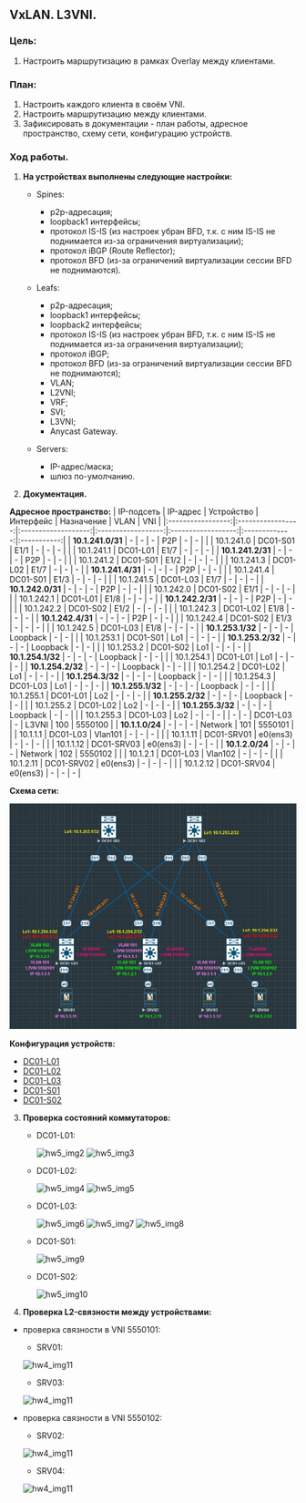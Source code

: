 ## **VxLAN. L3VNI.**

### **Цель:**

 1) Настроить маршрутизацию в рамках Overlay между клиентами.

 ### **План:**

1) Настроить каждого клиента в своём VNI.
2) Настроить маршрутизацию между клиентами.
3) Зафиксировать в документации - план работы, адресное пространство, схему сети, конфигурацию устройств.

### **Ход работы.**

1) **На устройствах выполнены следующие настройки:**
    
    - Spines:
        * p2p-адресация;
        * loopback1 интерфейсы;
        * протокол IS-IS (из настроек убран BFD, т.к. с ним IS-IS не поднимается из-за ограничения виртуализации);
        * протокол iBGP (Route Reflector);
        * протокол BFD (из-за ограничений виртуализации сессии BFD не поднимаются).
    
    - Leafs:
        * p2p-адресация;
        * loopback1 интерфейсы;
        * loopback2 интерфейсы;
        * протокол IS-IS (из настроек убран BFD, т.к. с ним IS-IS не поднимается из-за ограничения виртуализации);
        * протокол iBGP;
        * протокол BFD (из-за ограничений виртуализации сессии BFD не поднимаются);
        * VLAN;
        * L2VNI;
        * VRF;
        * SVI;
        * L3VNI;
        * Anycast Gateway.

    - Servers:
      * IP-адрес/маска;
      * шлюз по-умолчанию.


2) **Документация.**

 **Адресное пространство:**
|    IP-подсеть     |      IP-адрес     |      Устройство     |     Интерфейс      |     Назначение     |     VLAN      |     VNI     |
|:-----------------:|:-----------------:|:-------------------:|:------------------:|:------------------:|:-------------:|:-----------:|
| **10.1.241.0/31** |         -         |          -          |          -         |         P2P        |       -       |      -      |
|                   |    10.1.241.0     |      DC01-S01       |        E1/1        |          -         |       -       |      -      |
|                   |    10.1.241.1     |      DC01-L01       |        E1/7        |          -         |       -       |      -      |
| **10.1.241.2/31** |         -         |          -          |          -         |         P2P        |       -       |      -      |
|                   |    10.1.241.2     |      DC01-S01       |        E1/2        |          -         |       -       |      -      |
|                   |    10.1.241.3     |      DC01-L02       |        E1/7        |          -         |       -       |      -      |
| **10.1.241.4/31** |         -         |          -          |          -         |         P2P        |       -       |      -      |
|                   |    10.1.241.4     |      DC01-S01       |        E1/3        |          -         |       -       |      -      |
|                   |    10.1.241.5     |      DC01-L03       |        E1/7        |          -         |       -       |      -      |
| **10.1.242.0/31** |         -         |          -          |          -         |         P2P        |       -       |      -      |
|                   |    10.1.242.0     |      DC01-S02       |        E1/1        |          -         |       -       |      -      |
|                   |    10.1.242.1     |      DC01-L01       |        E1/8        |          -         |       -       |      -      |
| **10.1.242.2/31** |         -         |          -          |          -         |         P2P        |       -       |      -      |
|                   |    10.1.242.2     |      DC01-S02       |        E1/2        |          -         |       -       |      -      |
|                   |    10.1.242.3     |      DC01-L02       |        E1/8        |          -         |       -       |      -      |
| **10.1.242.4/31** |         -         |          -          |          -         |         P2P        |       -       |      -      |
|                   |    10.1.242.4     |      DC01-S02       |        E1/3        |          -         |       -       |      -      |
|                   |    10.1.242.5     |      DC01-L03       |        E1/8        |          -         |       -       |      -      |
| **10.1.253.1/32** |         -         |          -          |         -          |       Loopback     |       -       |      -      |
|                   |    10.1.253.1     |      DC01-S01       |        Lo1         |          -         |       -       |      -      |
| **10.1.253.2/32** |         -         |          -          |         -          |       Loopback     |       -       |      -      |
|                   |    10.1.253.2     |      DC01-S02       |        Lo1         |          -         |       -       |      -      |
| **10.1.254.1/32** |         -         |          -          |         -          |       Loopback     |       -       |      -      |
|                   |    10.1.254.1     |      DC01-L01       |        Lo1         |          -         |       -       |      -      |
| **10.1.254.2/32** |         -         |          -          |         -          |       Loopback     |       -       |      -      |
|                   |    10.1.254.2     |      DC01-L02       |        Lo1         |          -         |       -       |      -      |
| **10.1.254.3/32** |         -         |          -          |         -          |       Loopback     |       -       |      -      |
|                   |    10.1.254.3     |      DC01-L03       |        Lo1         |          -         |       -       |      -      |
| **10.1.255.1/32** |         -         |          -          |         -          |       Loopback     |       -       |      -      |
|                   |    10.1.255.1     |      DC01-L01       |        Lo2         |          -         |       -       |      -      |
| **10.1.255.2/32** |         -         |          -          |         -          |       Loopback     |       -       |      -      |
|                   |    10.1.255.2     |      DC01-L02       |        Lo2         |          -         |       -       |      -      |
| **10.1.255.3/32** |         -         |          -          |         -          |       Loopback     |       -       |      -      |
|                   |    10.1.255.3     |      DC01-L03       |        Lo2         |          -         |       -       |      -      |
|          -        |         -         |      DC01-L03       |         -          |        L3VNI       |      100      |   5550100   |
|  **10.1.1.0/24**  |         -         |          -          |         -          |       Network      |      101      |   5550101   |
|                   |    10.1.1.1       |      DC01-L03       |      Vlan101       |          -         |       -       |      -      |
|                   |    10.1.1.11      |     DC01-SRV01      |      e0(ens3)      |          -         |       -       |      -      |
|                   |    10.1.1.12      |     DC01-SRV03      |      e0(ens3)      |          -         |       -       |      -      |
|  **10.1.2.0/24**  |         -         |          -          |         -          |       Network      |      102      |   5550102   |
|                   |    10.1.2.1       |      DC01-L03       |      Vlan102       |          -         |       -       |      -      |
|                   |    10.1.2.11      |     DC01-SRV02      |      e0(ens3)      |          -         |       -       |      -      |
|                   |    10.1.2.12      |     DC01-SRV04      |      e0(ens3)      |          -         |       -       |      -      |

**Схема сети:**

![hw6_img1](attach/HW6_topology.png)


**Конфигурация устройств:**

* [DC01-L01](attach/DC01-L01.conf)
* [DC01-L02](attach/DC01-L02.conf)
* [DC01-L03](attach/DC01-L03.conf)
* [DC01-S01](attach/DC01-S01.conf)
* [DC01-S02](attach/DC01-S02.conf)


3) **Проверка состояний коммутаторов:**

    - DC01-L01:

        ![hw5_img2](attach/L01_bgp_nve.png)
        ![hw5_img3](attach/L01_mac.png)

    - DC01-L02:

        ![hw5_img4](attach/L02_bgp_nve.png)
        ![hw5_img5](attach/L02_mac.png)

    - DC01-L03:

        ![hw5_img6](attach/L03_bgp_nve1.png)
        ![hw5_img7](attach/L03_bgp_nve2.png)
        ![hw5_img8](attach/L03_mac.png)

    - DC01-S01:

        ![hw5_img9](attach/S01_bgp.png)

    - DC01-S02:

        ![hw5_img10](attach/S02_bgp.png)


4) **Проверка L2-связности между устройствами:**

 - проверка связности в VNI 5550101:
    *  SRV01:

    ![hw4_img11](attach/SRV01_ping.png)

    *  SRV03:

    ![hw4_img11](attach/SRV03_ping.png)

- проверка связности в VNI 5550102:
    *  SRV02:

    ![hw4_img11](attach/SRV02_ping.png)

    *  SRV04:

    ![hw4_img11](attach/SRV04_ping.png)
